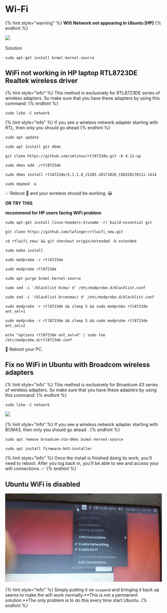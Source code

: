 # Wi-Fi

{% hint style="warning" %}
 **Wifi Network not appearing in Ubuntu \[HP\]**
{% endhint %}

![](../.gitbook/assets/15178-women-no-internet-wifi-off-data-off%20%281%29.gif)

Solution

```text
sudo apt-get install bcmwl-kernel-source 
```

## WiFi not working in HP laptop RTL8723DE Realtek wireless driver

{% hint style="info" %}
This method is exclusively for RTL8723DE series of wireless adapters. So make sure that you have these adapters by using this command:
{% endhint %}

```text
sudo lshw -C network
```

{% hint style="info" %}
If you see a wireless network adapter starting with RTL, then only you should go ahead
{% endhint %}

```text
sudo apt update
```

```text
sudo apt install git dkms
```

```text
git clone https://github.com/smlinux/rtl8723de.git -b 4.11-up
```

```text
sudo dkms add ./rtl8723de
```

```text
sudo dkms install rtl8723de/5.1.1.8_21285.20171026_COEX20170111-1414
```

```text
sudo depmod -a
```

✅ Reboot 📶 and your wireless should be working. 😀 

**OR TRY THIS**

 **recommend for HP users facing WiFi problem**

```text
sudo apt-get install linux-headers-$(uname -r) build-essential git
```

```text
git clone https://github.com/lwfinger/rtlwifi_new.git
```

```text
cd rtlwifi_new/ && git checkout origin/extended -b extended
```

```text
sudo make install
```

```text
sudo modprobe -r rtl8723de
```

```text
sudo modprobe rtl8723de
```

```text
sudo apt purge bcmwl-kernel-source
```

```text
sudo sed -i '/blacklist bcma/ d' /etc/modprobe.d/blacklist.conf
```

```text
sudo sed -i '/blacklist brcmsmac/ d' /etc/modprobe.d/blacklist.conf
```

```text
sudo modprobe -r rtl8723de && sleep 5 && sudo modprobe rtl8723de ant_sel=1
```

```text
sudo modprobe -r rtl8723de && sleep 5 && sudo modprobe rtl8723de ant_sel=2
```

```text
echo "options rtl8723de ant_sel=X" | sudo tee /etc/modprobe.d/rtl8723de.conf
```

📶 Reboot your PC.

##  Fix no WiFi in Ubuntu with **Broadcom** wireless adapters

{% hint style="info" %}
This method is exclusively for Broadcom 43 series of wireless adapters. So make sure that you have these adapters by using this command:
{% endhint %}

```text
sudo lshw -C network
```

![](../.gitbook/assets/20210705_162317.jpg)

{% hint style="info" %}
If you see a wireless network adapter starting with BCM43, then only you should go ahead .
{% endhint %}

```text
sudo apt remove broadcom-sta-dkms bcmwl-kernel-source
```

```text
sudo apt install firmware-b43-installer
```

{% hint style="info" %}
Once the install is finished doing its work, you’ll need to reboot. After you log back in, you’ll be able to see and access your wifi connections. ✅ 
{% endhint %}

## Ubuntu WiFi is disabled

![](../.gitbook/assets/wifiissue.jpg)

{% hint style="info" %}
Simply putting it on `suspend` and bringing it back up seems to make the wifi work normally.**This is not a permanent solution.**The only problem is to do this every time  start Ubuntu.
{% endhint %}

